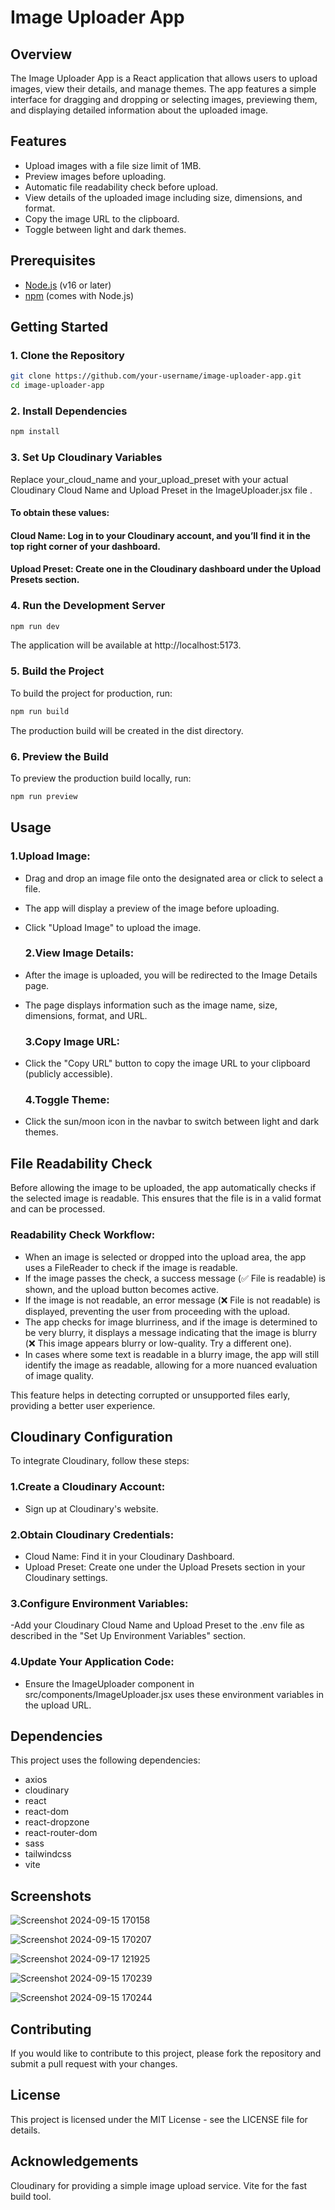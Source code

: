 # Image Uploader App

## Overview

The Image Uploader App is a React application that allows users to upload images, view their details, and manage themes. The app features a simple interface for dragging and dropping or selecting images, previewing them, and displaying detailed information about the uploaded image.

## Features

- Upload images with a file size limit of 1MB.
- Preview images before uploading.
- Automatic file readability check before upload.
- View details of the uploaded image including size, dimensions, and format.
- Copy the image URL to the clipboard.
- Toggle between light and dark themes.

## Prerequisites

- [Node.js](https://nodejs.org/) (v16 or later)
- [npm](https://www.npmjs.com/get-npm) (comes with Node.js)

## Getting Started

### 1. Clone the Repository

```bash
git clone https://github.com/your-username/image-uploader-app.git
cd image-uploader-app
```

### 2. Install Dependencies
```bash
npm install
```
### 3. Set Up Cloudinary Variables

Replace your_cloud_name and your_upload_preset with your actual Cloudinary Cloud Name and Upload Preset in the ImageUploader.jsx file .




#### To obtain these values:

#### Cloud Name: Log in to your Cloudinary account, and you’ll find it in the top right corner of your dashboard.
#### Upload Preset: Create one in the Cloudinary dashboard under the Upload Presets section.

### 4. Run the Development Server
```bash
npm run dev
```
The application will be available at http://localhost:5173.

### 5. Build the Project
To build the project for production, run:
```bash
npm run build
```
The production build will be created in the dist directory.

### 6. Preview the Build
To preview the production build locally, run:
```bash
npm run preview
```

## Usage

### 1.Upload Image:
- Drag and drop an image file onto the designated area or click to select a file.
- The app will display a preview of the image before uploading.
- Click "Upload Image" to upload the image.
  
  ### 2.View Image Details:
- After the image is uploaded, you will be redirected to the Image Details page.
- The page displays information such as the image name, size, dimensions, format, and URL.
  
  ### 3.Copy Image URL:
- Click the "Copy URL" button to copy the image URL to your clipboard (publicly accessible).
  
  ### 4.Toggle Theme:
- Click the sun/moon icon in the navbar to switch between light and dark themes.


 ## File Readability Check
Before allowing the image to be uploaded, the app automatically checks if the selected image is readable. This ensures that the file is in a valid format and can be processed.

### Readability Check Workflow:
- When an image is selected or dropped into the upload area, the app uses a FileReader to check if the image is readable.
- If the image passes the check, a success message (✅ File is readable) is shown, and the upload button becomes active.
- If the image is not readable, an error message (❌ File is not readable) is displayed, preventing the user from proceeding with the upload.
- The app checks for image blurriness, and if the image is determined to be very blurry, it displays a message indicating that the image is blurry (❌ This image appears blurry or low-quality. Try a different one).
- In cases where some text is readable in a blurry image, the app will still identify the image as readable, allowing for a more nuanced evaluation of image quality.

This feature helps in detecting corrupted or unsupported files early, providing a better user experience.



## Cloudinary Configuration

 To integrate Cloudinary, follow these steps:

### 1.Create a Cloudinary Account:
- Sign up at Cloudinary's website.

### 2.Obtain Cloudinary Credentials:
- Cloud Name: Find it in your Cloudinary Dashboard.
- Upload Preset: Create one under the Upload Presets section in your Cloudinary settings.

### 3.Configure Environment Variables:
-Add your Cloudinary Cloud Name and Upload Preset to the .env file as described in the "Set Up Environment Variables" section.

### 4.Update Your Application Code:
- Ensure the ImageUploader component in src/components/ImageUploader.jsx uses these environment variables in the upload URL.

  
## Dependencies
This project uses the following dependencies:

- axios
- cloudinary
- react
- react-dom
- react-dropzone
- react-router-dom
- sass
- tailwindcss
- vite

## Screenshots
![Screenshot 2024-09-15 170158](https://github.com/user-attachments/assets/d1d95479-966f-4f29-9191-7303896a4103)

![Screenshot 2024-09-15 170207](https://github.com/user-attachments/assets/b9ddf003-ab1f-433b-9aae-85b84c5f6d0f)

![Screenshot 2024-09-17 121925](https://github.com/user-attachments/assets/1e8b55b3-c45d-454e-9feb-ab684bb83539)

![Screenshot 2024-09-15 170239](https://github.com/user-attachments/assets/9178cd61-0ed0-44b2-8d87-9a1e87c10ad0)

![Screenshot 2024-09-15 170244](https://github.com/user-attachments/assets/6b56f4f7-670e-4d7f-832d-6b8f43549fde)


## Contributing
If you would like to contribute to this project, please fork the repository and submit a pull request with your changes.

## License
This project is licensed under the MIT License - see the LICENSE file for details.

## Acknowledgements
Cloudinary for providing a simple image upload service.
Vite for the fast build tool.
